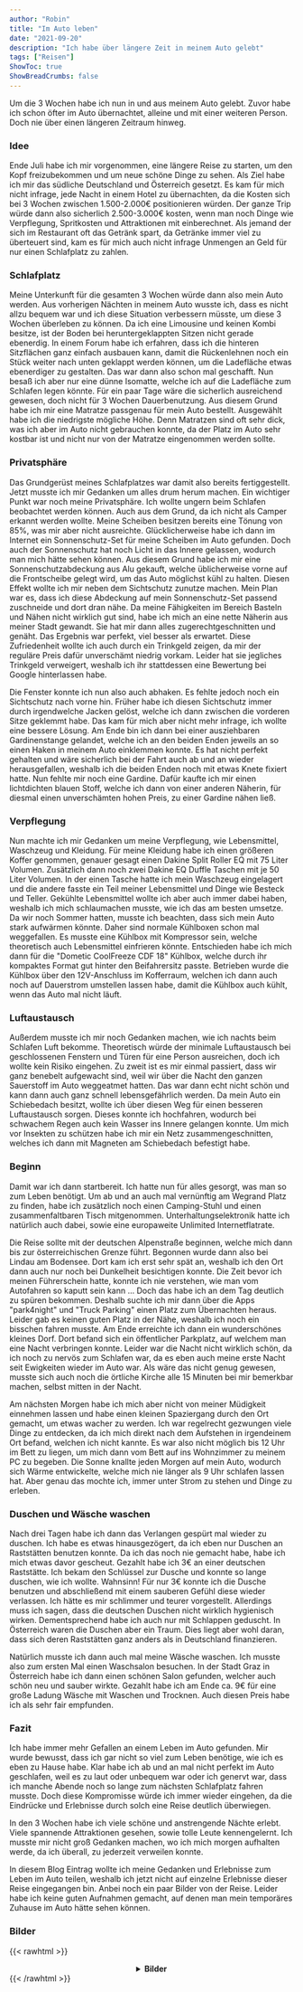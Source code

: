 ```yaml
---
author: "Robin"
title: "Im Auto leben"
date: "2021-09-20"
description: "Ich habe über längere Zeit in meinem Auto gelebt"
tags: ["Reisen"]
ShowToc: true
ShowBreadCrumbs: false
---
```


Um die 3 Wochen habe ich nun in und aus meinem Auto gelebt. Zuvor habe ich schon öfter im Auto übernachtet, alleine und mit einer weiteren Person. Doch nie über einen längeren Zeitraum hinweg.

### Idee

Ende Juli habe ich mir vorgenommen, eine längere Reise zu starten, um den Kopf freizubekommen und um neue schöne Dinge zu sehen. Als Ziel habe ich mir das südliche Deutschland und Österreich gesetzt. Es kam für mich nicht infrage, jede Nacht in einem Hotel zu übernachten, da die Kosten sich bei 3 Wochen zwischen 1.500-2.000€ positionieren würden. Der ganze Trip würde dann also sicherlich 2.500-3.000€ kosten, wenn man noch Dinge wie Verpflegung, Spritkosten und Attraktionen mit einberechnet. Als jemand der sich im Restaurant oft das Getränk spart, da Getränke immer viel zu überteuert sind, kam es für mich auch nicht infrage Unmengen an Geld für nur einen Schlafplatz zu zahlen.

### Schlafplatz

Meine Unterkunft für die gesamten 3 Wochen würde dann also mein Auto werden. Aus vorherigen Nächten in meinem Auto wusste ich, dass es nicht allzu bequem war und ich diese Situation verbessern müsste, um diese 3 Wochen überleben zu können. Da ich eine Limousine und keinen Kombi besitze, ist der Boden bei heruntergeklappten Sitzen nicht gerade ebenerdig. In einem Forum habe ich erfahren, dass ich die hinteren Sitzflächen ganz einfach ausbauen kann, damit die Rückenlehnen noch ein Stück weiter nach unten geklappt werden können, um die Ladefläche etwas ebenerdiger zu gestalten. Das war dann also schon mal geschafft. Nun besaß ich aber nur eine dünne Isomatte, welche ich auf die Ladefläche zum Schlafen legen könnte. Für ein paar Tage wäre die sicherlich ausreichend gewesen, doch nicht für 3 Wochen Dauerbenutzung. Aus diesem Grund habe ich mir eine Matratze passgenau für mein Auto bestellt. Ausgewählt habe ich die niedrigste mögliche Höhe. Denn Matratzen sind oft sehr dick, was ich aber im Auto nicht gebrauchen konnte, da der Platz im Auto sehr kostbar ist und nicht nur von der Matratze eingenommen werden sollte.

### Privatsphäre

Das Grundgerüst meines Schlafplatzes war damit also bereits fertiggestellt. Jetzt musste ich mir Gedanken um alles drum herum machen. Ein wichtiger Punkt war noch meine Privatsphäre. Ich wollte ungern beim Schlafen beobachtet werden können. Auch aus dem Grund, da ich nicht als Camper erkannt werden wollte. Meine Scheiben besitzen bereits eine Tönung von 85%, was mir aber nicht ausreichte. Glücklicherweise habe ich dann im Internet ein Sonnenschutz-Set für meine Scheiben im Auto gefunden. Doch auch der Sonnenschutz hat noch Licht in das Innere gelassen, wodurch man mich hätte sehen können. Aus diesem Grund habe ich mir eine Sonnenschutzabdeckung aus Alu gekauft, welche üblicherweise vorne auf die Frontscheibe gelegt wird, um das Auto möglichst kühl zu halten. Diesen Effekt wollte ich mir neben dem Sichtschutz zunutze machen. Mein Plan war es, dass ich diese Abdeckung auf mein Sonnenschutz-Set passend zuschneide und dort dran nähe. Da meine Fähigkeiten im Bereich Basteln und Nähen nicht wirklich gut sind, habe ich mich an eine nette Näherin aus meiner Stadt gewandt. Sie hat mir dann alles zugerechtgeschnitten und genäht. Das Ergebnis war perfekt, viel besser als erwartet. Diese Zufriedenheit wollte ich auch durch ein Trinkgeld zeigen, da mir der reguläre Preis dafür unverschämt niedrig vorkam. Leider hat sie jegliches Trinkgeld verweigert, weshalb ich ihr stattdessen eine Bewertung bei Google hinterlassen habe.

Die Fenster konnte ich nun also auch abhaken. Es fehlte jedoch noch ein Sichtschutz nach vorne hin. Früher habe ich diesen Sichtschutz immer durch irgendwelche Jacken gelöst, welche ich dann zwischen die vorderen Sitze geklemmt habe. Das kam für mich aber nicht mehr infrage, ich wollte eine bessere Lösung. Am Ende bin ich dann bei einer ausziehbaren Gardinenstange gelandet, welche ich an den beiden Enden jeweils an so einen Haken in meinem Auto einklemmen konnte. Es hat nicht perfekt gehalten und wäre sicherlich bei der Fahrt auch ab und an wieder herausgefallen, weshalb ich die beiden Enden noch mit etwas Knete fixiert hatte. Nun fehlte mir noch eine Gardine. Dafür kaufte ich mir einen lichtdichten blauen Stoff, welche ich dann von einer anderen Näherin, für diesmal einen unverschämten hohen Preis, zu einer Gardine nähen ließ.

### Verpflegung

Nun machte ich mir Gedanken um meine Verpflegung, wie Lebensmittel, Waschzeug und Kleidung. Für meine Kleidung habe ich einen größeren Koffer genommen, genauer gesagt einen Dakine Split Roller EQ mit 75 Liter Volumen. Zusätzlich dann noch zwei Dakine EQ Duffle Taschen mit je 50 Liter Volumen. In der einen Tasche hatte ich mein Waschzeug eingelagert und die andere fasste ein Teil meiner Lebensmittel und Dinge wie Besteck und Teller. Gekühlte Lebensmittel wollte ich aber auch immer dabei haben, weshalb ich mich schlaumachen musste, wie ich das am besten umsetze. Da wir noch Sommer hatten, musste ich beachten, dass sich mein Auto stark aufwärmen könnte. Daher sind normale Kühlboxen schon mal weggefallen. Es musste eine Kühlbox mit Kompressor sein, welche theoretisch auch Lebensmittel einfrieren könnte. Entschieden habe ich mich dann für die "Dometic CoolFreeze CDF 18" Kühlbox, welche durch ihr kompaktes Format gut hinter den Beifahrersitz passte. Betrieben wurde die Kühlbox über den 12V-Anschluss im Kofferraum, welchen ich dann auch noch auf Dauerstrom umstellen lassen habe, damit die Kühlbox auch kühlt, wenn das Auto mal nicht läuft.

### Luftaustausch

Außerdem musste ich mir noch Gedanken machen, wie ich nachts beim Schlafen Luft bekomme. Theoretisch würde der minimale Luftaustausch bei geschlossenen Fenstern und Türen für eine Person ausreichen, doch ich wollte kein Risiko eingehen. Zu zweit ist es mir einmal passiert, dass wir ganz benebelt aufgewacht sind, weil wir über die Nacht den ganzen Sauerstoff im Auto weggeatmet hatten. Das war dann echt nicht schön und kann dann auch ganz schnell lebensgefährlich werden. Da mein Auto ein Schiebedach besitzt, wollte ich über diesen Weg für einen besseren Luftaustausch sorgen. Dieses konnte ich hochfahren, wodurch bei schwachem Regen auch kein Wasser ins Innere gelangen konnte. Um mich vor Insekten zu schützen habe ich mir ein Netz zusammengeschnitten, welches ich dann mit Magneten am Schiebedach befestigt habe.

### Beginn

Damit war ich dann startbereit. Ich hatte nun für alles gesorgt, was man so zum Leben benötigt. Um ab und an auch mal vernünftig am Wegrand Platz zu finden, habe ich zusätzlich noch einen Camping-Stuhl und einen zusammenfaltbaren Tisch mitgenommen. Unterhaltungselektronik hatte ich natürlich auch dabei, sowie eine europaweite Unlimited Internetflatrate.

Die Reise sollte mit der deutschen Alpenstraße beginnen, welche mich dann bis zur österreichischen Grenze führt. Begonnen wurde dann also bei Lindau am Bodensee. Dort kam ich erst sehr spät an, weshalb ich den Ort dann auch nur noch bei Dunkelheit besichtigen konnte. Die Zeit bevor ich meinen Führerschein hatte, konnte ich nie verstehen, wie man vom Autofahren so kaputt sein kann ... Doch das habe ich an dem Tag deutlich zu spüren bekommen. Deshalb suchte ich mir dann über die Apps "park4night" und "Truck Parking" einen Platz zum Übernachten heraus. Leider gab es keinen guten Platz in der Nähe, weshalb ich noch ein bisschen fahren musste. Am Ende erreichte ich dann ein wunderschönes kleines Dorf. Dort befand sich ein öffentlicher Parkplatz, auf welchem man eine Nacht verbringen konnte. Leider war die Nacht nicht wirklich schön, da ich noch zu nervös zum Schlafen war, da es eben auch meine erste Nacht seit Ewigkeiten wieder im Auto war. Als wäre das nicht genug gewesen, musste sich auch noch die örtliche Kirche alle 15 Minuten bei mir bemerkbar machen, selbst mitten in der Nacht.

Am nächsten Morgen habe ich mich aber nicht von meiner Müdigkeit einnehmen lassen und habe einen kleinen Spaziergang durch den Ort gemacht, um etwas wacher zu werden. Ich war regelrecht gezwungen viele Dinge zu entdecken, da ich mich direkt nach dem Aufstehen in irgendeinem Ort befand, welchen ich nicht kannte. Es war also nicht möglich bis 12 Uhr im Bett zu liegen, um mich dann vom Bett auf ins Wohnzimmer zu meinem PC zu begeben. Die Sonne knallte jeden Morgen auf mein Auto, wodurch sich Wärme entwickelte, welche mich nie länger als 9 Uhr schlafen lassen hat. Aber genau das mochte ich, immer unter Strom zu stehen und Dinge zu erleben.

### Duschen und Wäsche waschen

Nach drei Tagen habe ich dann das Verlangen gespürt mal wieder zu duschen. Ich habe es etwas hinausgezögert, da ich eben nur Duschen an Raststätten benutzen konnte. Da ich das noch nie gemacht habe, habe ich mich etwas davor gescheut. Gezahlt habe ich 3€ an einer deutschen Raststätte. Ich bekam den Schlüssel zur Dusche und konnte so lange duschen, wie ich wollte. Wahnsinn! Für nur 3€ konnte ich die Dusche benutzen und abschließend mit einem sauberen Gefühl diese wieder verlassen. Ich hätte es mir schlimmer und teurer vorgestellt. Allerdings muss ich sagen, dass die deutschen Duschen nicht wirklich hygienisch wirken. Dementsprechend habe ich auch nur mit Schlappen geduscht. In Österreich waren die Duschen aber ein Traum. Dies liegt aber wohl daran, dass sich deren Raststätten ganz anders als in Deutschland finanzieren.

Natürlich musste ich dann auch mal meine Wäsche waschen. Ich musste also zum ersten Mal einen Waschsalon besuchen. In der Stadt Graz in Österreich habe ich dann einen schönen Salon gefunden, welcher auch schön neu und sauber wirkte. Gezahlt habe ich am Ende ca. 9€ für eine große Ladung Wäsche mit Waschen und Trocknen. Auch diesen Preis habe ich als sehr fair empfunden.

### Fazit

Ich habe immer mehr Gefallen an einem Leben im Auto gefunden. Mir wurde bewusst, dass ich gar nicht so viel zum Leben benötige, wie ich es eben zu Hause habe. Klar habe ich ab und an mal nicht perfekt im Auto geschlafen, weil es zu laut oder unbequem war oder ich genervt war, dass ich manche Abende noch so lange zum nächsten Schlafplatz fahren musste. Doch diese Kompromisse würde ich immer wieder eingehen, da die Eindrücke und Erlebnisse durch solch eine Reise deutlich überwiegen.

In den 3 Wochen habe ich viele schöne und anstrengende Nächte erlebt. Viele spannende Attraktionen gesehen, sowie tolle Leute kennengelernt. Ich musste mir nicht groß Gedanken machen, wo ich mich morgen aufhalten werde, da ich überall, zu jederzeit verweilen konnte.

In diesem Blog Eintrag wollte ich meine Gedanken und Erlebnisse zum Leben im Auto teilen, weshalb ich jetzt nicht auf einzelne Erlebnisse dieser Reise eingegangen bin. Anbei noch ein paar Bilder von der Reise. Leider habe ich keine guten Aufnahmen gemacht, auf denen man mein temporäres Zuhause im Auto hätte sehen können.

### Bilder

{{< rawhtml >}}<center><details><summary><strong>Bilder</strong></summary>

<a href="setup_1.jpg" target="_blank"><img src="setup_1.jpg"</img></a>Auf diesem Foto kann man teilweise etwas von der Inneneinrichtung sehen<br><hr>
<a href="setup_2.jpg" target="_blank"><img src="setup_2.jpg"</img></a>Hier ist meine Tasche mit den Lebensmitteln und die Kühlbox zu sehen<br><hr>
<a href="erste_nacht.jpg" target="_blank"><img src="erste_nacht.jpg"</img></a>Stellplatz für die erste Nacht<br><hr>
<a href="fruehstueck_1.jpg" target="_blank"><img src="fruehstueck_1.jpg"</img></a>Frühstück an einem Rastplatz 1/2<br><hr>
<a href="fruehstueck_2.jpg" target="_blank"><img src="fruehstueck_2.jpg"</img></a>Frühstück an einem Rastplatz 2/2<br><hr>
<a href="siebte_nacht.jpg" target="_blank"><img src="siebte_nacht.jpg"</img></a>Stellplatz für die siebte Nacht<br><hr>
<a href="kunsthaus_graz.jpg" target="_blank"><img src="kunsthaus_graz.jpg"</img></a>Aussicht aus dem Kunsthaus Graz auf die Stadt<br><hr>
<a href="muhhh.jpg" target="_blank"><img src="muhhh.jpg"</img></a>Auf dem Weg zum Oberhüttensee<br><hr>
<a href="vierzehnte_nacht.jpg" target="_blank"><img src="vierzehnte_nacht.jpg"</img></a>Schlafplatz unterhalb vom Oberhüttensee<br><hr>
<a href="wandern.jpg" target="_blank"><img src="wandern.jpg"</img></a>Wandern am Oberhüttensee<br><hr>
<a href="wolken.jpg" target="_blank"><img src="wolken.jpg"</img></a>Nächste Station: Wolken<br><hr>
<a href="hoechster_strassenpunkt.jpg" target="_blank"><img src="hoechster_strassenpunkt.jpg"</img></a>Höchster Straßenpunkt Europas<br><hr>
<a href="wildspitze.jpg" target="_blank"><img src="wildspitze.jpg"</img></a> Aussicht auf den zweithöchsten Berg Österreichs<hr>

  </details></center>{{< /rawhtml >}}
